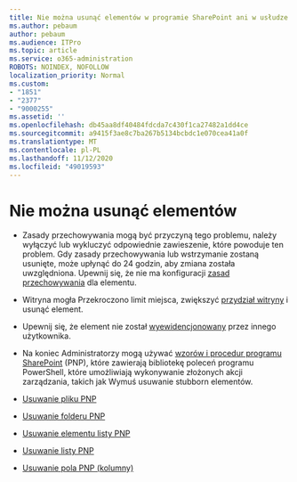 ```yaml
---
title: Nie można usunąć elementów w programie SharePoint ani w usłudze OneDrive
ms.author: pebaum
author: pebaum
ms.audience: ITPro
ms.topic: article
ms.service: o365-administration
ROBOTS: NOINDEX, NOFOLLOW
localization_priority: Normal
ms.custom:
- "1851"
- "2377"
- "9000255"
ms.assetid: ''
ms.openlocfilehash: db45aa8df40484fdcda7c430f1ca27482a1dd4ce
ms.sourcegitcommit: a9415f3ae8c7ba267b5134bcbdc1e070cea41a0f
ms.translationtype: MT
ms.contentlocale: pl-PL
ms.lasthandoff: 11/12/2020
ms.locfileid: "49019593"
---
```

# <a name="unable-to-delete-items"></a>Nie można usunąć elementów

- Zasady przechowywania mogą być przyczyną tego problemu, należy wyłączyć lub wykluczyć odpowiednie zawieszenie, które powoduje ten problem. Gdy zasady przechowywania lub wstrzymanie zostaną usunięte, może upłynąć do 24 godzin, aby zmiana została uwzględniona. Upewnij się, że nie ma konfiguracji [zasad przechowywania](https://docs.microsoft.com/microsoft-365/compliance/retention-policies) dla elementu.

- Witryna mogła Przekroczono limit miejsca, zwiększyć [przydział witryny](https://docs.microsoft.com/powershell/module/sharepoint-online/set-sposite?view=sharepoint-ps) i usunąć element.

- Upewnij się, że element nie został [wyewidencjonowany](https://support.office.com/article/check-out-check-in-or-discard-changes-to-files-in-a-library-7e2c12a9-a874-4393-9511-1378a700f6de) przez innego użytkownika.

- Na koniec Administratorzy mogą używać [wzorów i procedur programu SharePoint](https://docs.microsoft.com/powershell/sharepoint/sharepoint-pnp/sharepoint-pnp-cmdlets?view=sharepoint-ps#installation) (PNP), które zawierają bibliotekę poleceń programu PowerShell, które umożliwiają wykonywanie złożonych akcji zarządzania, takich jak Wymuś usuwanie stubborn elementów.
- [Usuwanie pliku PNP](https://docs.microsoft.com/powershell/module/sharepoint-pnp/remove-pnpfile?view=sharepoint-ps)
- [Usuwanie folderu PNP](https://docs.microsoft.com/powershell/module/sharepoint-pnp/remove-pnpfolder?view=sharepoint-ps)
- [Usuwanie elementu listy PNP](https://docs.microsoft.com/powershell/module/sharepoint-pnp/remove-pnplistitem?view=sharepoint-ps)
- [Usuwanie listy PNP](https://docs.microsoft.com/powershell/module/sharepoint-pnp/remove-pnplist?view=sharepoint-ps)
- [Usuwanie pola PNP (kolumny)](https://docs.microsoft.com/powershell/module/sharepoint-pnp/remove-pnpfield?view=sharepoint-ps)
